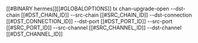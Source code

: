 [[#BINARY hermes]][[#GLOBALOPTIONS]] tx chan-upgrade-open --dst-chain [[#DST_CHAIN_ID]] --src-chain [[#SRC_CHAIN_ID]] --dst-connection [[#DST_CONNECTION_ID]] --dst-port [[#DST_PORT_ID]] --src-port [[#SRC_PORT_ID]] --src-channel [[#SRC_CHANNEL_ID]] --dst-channel [[#DST_CHANNEL_ID]]